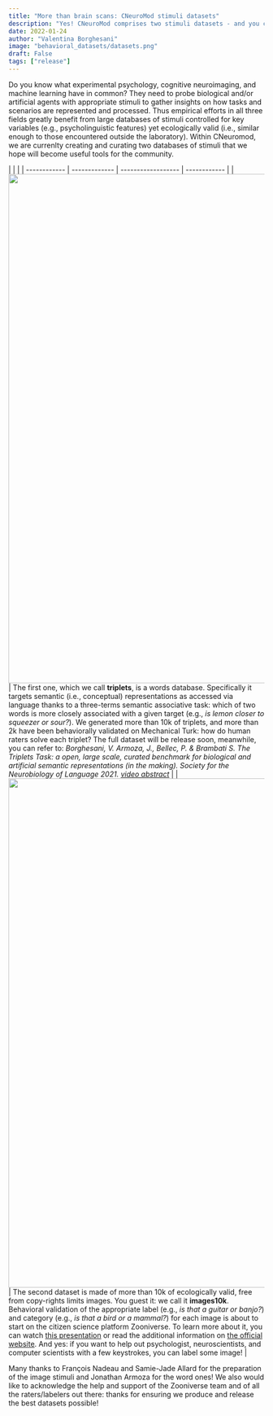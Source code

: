 ```yaml
---
title: "More than brain scans: CNeuroMod stimuli datasets"
description: "Yes! CNeuroMod comprises two stimuli datasets - and you can help ensure they are of the top quality!"
date: 2022-01-24 
author: "Valentina Borghesani"
image: "behavioral_datasets/datasets.png"
draft: False
tags: ["release"]
---
```


Do you know what experimental psychology, cognitive neuroimaging, and machine learning have in common? They need to probe biological and/or artificial agents with appropriate stimuli to gather insights on how tasks and scenarios are represented and processed. Thus empirical efforts in all three fields greatly benefit from large databases of stimuli controlled for key variables (e.g., psycholinguistic features) yet ecologically valid (i.e., similar enough to those encountered outside the laboratory). Within CNeuromod, we are currenlty creating and curating two databases of stimuli that we hope will become useful tools for the community.

<style>
table, td, tr, th {
   border: none
}
</style>

|          |         | 
| ------------ | ------------- | ------------------ | ------------ |
| <img src="triplets.png" style="width: 1000px">   | The first one, which we call **triplets**, is a words database. Specifically it targets semantic  (i.e., conceptual) representations as accessed via language thanks to a three-terms semantic associative task: which of two words is more closely associated with a given target (e.g., _is lemon closer to squeezer or sour?_). We generated more than 10k of triplets, and more than 2k have been behaviorally validated on Mechanical Turk: how do human raters solve each triplet? The full dataset will be release soon, meanwhile, you can refer to: _Borghesani, V. Armoza, J., Bellec, P. & Brambati S. The Triplets Task: a open, large scale, curated benchmark for biological and artificial semantic representations (in the making). Society for the Neurobiology of Language 2021. [video abstract](https://youtu.be/LVWjHUXsrEQ)_ 
    | 
| <img src="images10k.png" style="width: 1000px">       | The second dataset is made of more than 10k of ecologically valid, free from copy-rights limits images. You guest it: we call it **images10k**. Behavioral validation of the appropriate label (e.g., _is that a guitar or banjo?_) and category (e.g., _is that a bird or a mammal?_) for each image is about to start on the citizen science platform Zooniverse. To learn more about it, you can watch [this presentation](https://www.youtube.com/watch?t=1084&v=uwagyJIEBKY&feature=youtu.be) or read the additional information on [the official website](https://www.zooniverse.org/projects/vborghesani/you-see-it-you-name-it). And yes: if you want to help out psychologist, neuroscientists, and computer scientists with a few keystrokes, you can label some image!
    | 

Many thanks to François Nadeau and Samie-Jade Allard for the preparation of the image stimuli and Jonathan Armoza for the word ones! We also would like to acknowledge the help and support of the Zooniverse team and of all the raters/labelers out there: thanks for ensuring we produce and release the best datasets possible!  
